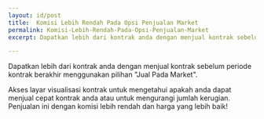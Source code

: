 ```yaml
---
layout: id/post
title:  Komisi Lebih Rendah Pada Opsi Penjualan Market
permalink: Komisi-Lebih-Rendah-Pada-Opsi-Penjualan-Market
excerpt: Dapatkan lebih dari kontrak anda dengan menjual kontrak sebelum periode kontrak berakhir menggunakan pilihan Jual Pada Market.

---
```


Dapatkan lebih dari kontrak anda dengan menjual kontrak sebelum periode kontrak berakhir menggunakan pilihan "Jual Pada Market". 

Akses layar visualisasi kontrak untuk mengetahui apakah anda dapat menjual cepat kontrak anda atau untuk mengurangi jumlah kerugian. Penjualan ini dengan komisi lebih rendah dan harga yang lebih baik!

